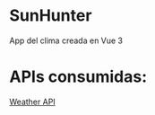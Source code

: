 # SunHunter
 App del clima creada en Vue 3

# APIs consumidas:
[Weather API](https://www.tomorrow.io/)